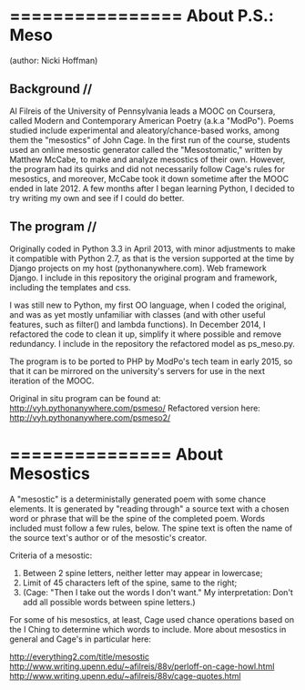 ================
About P.S.: Meso
================

(author: Nicki Hoffman)

Background //
----------
Al Filreis of the University of Pennsylvania leads a MOOC on Coursera, called
Modern and Contemporary American Poetry (a.k.a "ModPo"). Poems studied include
experimental and aleatory/chance-based works, among them the "mesostics" of
John Cage. In the first run of the course, students used an online mesostic
generator called the "Mesostomatic," written by Matthew McCabe, to make and
analyze mesostics of their own. However, the program had its quirks and did not
necessarily follow Cage's rules for mesostics, and moreover, McCabe took it 
down sometime after the MOOC ended in late 2012. A few months after I began 
learning Python, I decided to try writing my own and see if I could do better.

The program //
-----------
Originally coded in Python 3.3 in April 2013, with minor adjustments to make it
compatible with Python 2.7, as that is the version supported at the time by 
Django projects on my host (pythonanywhere.com). Web framework Django. I include
in this repository the original program and framework, including the templates 
and css.

I was still new to Python, my first OO language, when I coded the original, and 
was as yet mostly unfamiliar with classes (and with other useful features, such 
as filter() and lambda functions). In December 2014, I refactored the code to 
clean it up, simplify it where possible and remove redundancy. I include in the 
repository the refactored model as ps_meso.py.

The program is to be ported to PHP by ModPo's tech team in early 2015, so that 
it can be mirrored on the university's servers for use in the next iteration of 
the MOOC.

Original in situ program can be found at: http://vyh.pythonanywhere.com/psmeso/
Refactored version here: http://vyh.pythonanywhere.com/psmeso2/


===============
About Mesostics
===============

A "mesostic" is a deterministally generated poem with some chance elements. It 
is generated by "reading through" a source text with a chosen word or phrase 
that will be the spine of the completed poem. Words included must follow a few 
rules, below. The spine text is often the name of the source text's author or of 
the mesostic's creator.

Criteria of a mesostic:

  1.  Between 2 spine letters, neither letter may appear in lowercase;
  2.  Limit of 45 characters left of the spine, same to the right;
  3.  (Cage: "Then I take out the words I don't want."
      My interpretation: Don't add all possible words between spine letters.)

For some of his mesostics, at least, Cage used chance operations based on the 
I Ching to determine which words to include. More about mesostics in general and 
Cage's in particular here:

http://everything2.com/title/mesostic
http://www.writing.upenn.edu/~afilreis/88v/perloff-on-cage-howl.html
http://www.writing.upenn.edu/~afilreis/88v/cage-quotes.html
